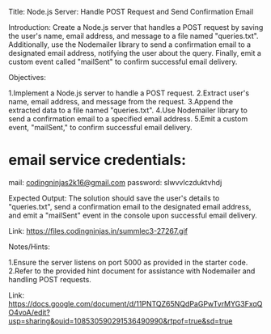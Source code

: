 Title: Node.js Server: Handle POST Request and Send Confirmation Email

Introduction:
Create a Node.js server that handles a POST request by saving the user's name, email address, and message to a file named "queries.txt". Additionally, use the Nodemailer library to send a confirmation email to a designated email address, notifying the user about the query. Finally, emit a custom event called "mailSent" to confirm successful email delivery.

Objectives:

1.Implement a Node.js server to handle a POST request.
2.Extract user's name, email address, and message from the request.
3.Append the extracted data to a file named "queries.txt".
4.Use Nodemailer library to send a confirmation email to a specified email address.
5.Emit a custom event, "mailSent," to confirm successful email delivery.

# email service credentials:

mail: codingninjas2k16@gmail.com
password: slwvvlczduktvhdj

Expected Output:
The solution should save the user's details to "queries.txt", send a confirmation email to the designated email address, and emit a "mailSent" event in the console upon successful email delivery.

Link: https://files.codingninjas.in/summlec3-27267.gif

Notes/Hints:

1.Ensure the server listens on port 5000 as provided in the starter code.
2.Refer to the provided hint document for assistance with Nodemailer and handling POST requests.

Link: https://docs.google.com/document/d/11PNTQZ65NQdPaGPwTvrMYG3FxqQO4voA/edit?usp=sharing&ouid=108530590291536490990&rtpof=true&sd=true
